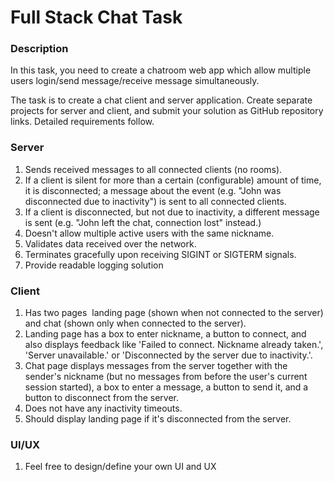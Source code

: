 # Full Stack Chat Task
### Description
In this task, you need to create a chatroom web app which allow multiple users login/send message/receive message simultaneously.

The task is to create a chat client and server application. Create separate projects for server and client, and submit your solution as GitHub repository links. Detailed requirements follow.

### Server
1. Sends received messages to all connected clients (no rooms).
2. If a client is silent for more than a certain (configurable) amount of time, it is
disconnected; a message about the event (e.g. "John was disconnected due to
inactivity") is sent to all connected clients.
3. If a client is disconnected, but not due to inactivity, a different message is sent (e.g.
"John left the chat, connection lost" instead.)
4. Doesn't allow multiple active users with the same nickname.
5. Validates data received over the network.
6. Terminates gracefully upon receiving SIGINT or SIGTERM signals.
7. Provide readable logging solution

### Client
1. Has two pages ​​ landing page (shown when not connected to the server) and chat (shown only when connected to the server).
2. Landing page has a box to enter nickname, a button to connect, and also displays feedback like 'Failed to connect. Nickname already taken.', 'Server unavailable.' or 'Disconnected by the server due to inactivity.'.
3. Chat page displays messages from the server together with the sender's nickname (but no messages from before the user's current session started), a box to enter a message, a button to send it, and a button to disconnect from the server.
4. Does not have any inactivity timeouts.
5. Should display landing page if it's disconnected from the server.

### UI/UX
1. Feel free to design/define your own UI and UX
